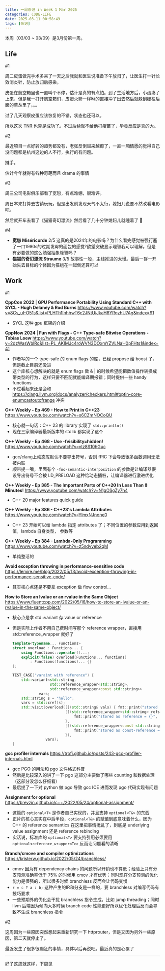 ```yaml
---
title: 一周杂记 in Week 1 Mar 2025
categories: CODE-LIFE
date: 2025-03-11 00:58:49
tags: [杂记]
---
```

本周（03/03 ~ 03/09）是3月份第一周。

## Life

\#1

周二皮蛋做完手术多呆了一天之后我就和医生说准备下午放归了，让医生打一针长效消炎针，防止放归后感染。

皮蛋在航空箱里也一直叫个不停，估计是真的有点怕。到了生活地方后，小蛋凑了上来，但是我一打开航空箱们，皮蛋火箭一样咻的直接冲了出去然后就躲到栅栏后面的草丛里了。。。

过了几天观察皮蛋应该恢复的不错，状态也还可以。

所以这次 TNR 也算是成功了。不过后续就不给他打疫苗了，毕竟反应是真的大。

\#2

最近项目一点好转的趋势都没有，老张反倒越来越癫了，一直一厢情愿的觉得自己没问题都是杭州这边的人不行，执行的有问题。

摊手。

估计今年就得有各种奇葩而且 drama 的事情

\#3

周三公司电影俱乐部看了宽恕，有点难绷，很难评。

周日本来打算去古镇玩玩，但是出发前发现天气不太行，媳妇儿说要不然改看电影吧。

然后就开车去看了《猫猫奇幻漂流》然后看了几十分钟媳妇儿就睡着了 🤡

\#4

- **宽恕 Miséricorde** 2/5 这真的是2024年的电影吗？为什么看完感觉被强行塞了一口1980s的过期发霉的面包的感觉?欲望突破显示理智我可以理解，但是有必要做的这么勉强抽象降智吗？
- **猫猫的奇幻漂流 Straume** 3/5 故事性一般，主线推进的太慢。最后一群一开始失去目标的个体因为猫组在一起倒还算可以

## Work

\#1

**CppCon 2022 | GPU Performance Portability Using Standard C++ with SYCL - Hugh Delaney & Rod Burns** https://www.youtube.com/watch?v=8Cs_uI-O51s&list=PLHTh1InhhwT6c2JNtUiJkaH8YRqzhU7Ag&index=91

- SYCL 这种 gpu 框架的介绍

**CppNow 2024 | Fun with Flags - C++ Type-safe Bitwise Operations - Tobias Loew** https://www.youtube.com/watch?v=2dzWasWblRc&list=PL_AKIMJc4roWVN3DOxmYZVLNaH0pFHts1&index=41

- 作者写的一个 type-safe 的 enum flags 的库，已经 propose 给 boost 了，但是截止目前还没进
- 这个库核心想解决的就是 enum flags 做 & | 的时候希望能把数值操作转换成带类型的行为，这样只要不匹配就能编译期报错；同时提供一些 handy functions
- 不过看起来还是会和 https://clang.llvm.org/docs/analyzer/checkers.html#optin-core-enumcastoutofrange 冲突

**C++ Weekly - Ep 469 - How to Print in C++23** https://www.youtube.com/watch?v=s6CZmNOCoQU

- 核心就一句话：C++ 23 的 library 实现了 `std::println()`
- 现在三家编译器最新版本的 stdlib 都实现了这个

**C++ Weekly - Ep 468 - Use -fvisibility=hidden!** https://www.youtube.com/watch?v=vtz8S10hGuc

- gcc/clang上动态库默认不要导出符号，否则 fPIC 下会导致很多函数调用无法被内联
- 顺带提一嘴，里面有个 `-fno-semantic-interposition` 的参数是让编译器假设导出符号不会被 LD_PRELOAD 这种给动态插桩，让编译器进行激进优化

**C++ Weekly - Ep 385 - The Important Parts of C++20 In Less Than 8 Minutes!** https://www.youtube.com/watch?v=N1gOSgZy7h4

- C++ 20 major features quick guide

**C++ Weekly - Ep 386 - C++23's Lambda Attributes** https://www.youtube.com/watch?v=YlmxNJnone0

- C++ 23 开始可以给 lambda 指定 attributes 了；不同位置的参数应用到返回值，lambda 自身类型， 参数等

**C++ Weekly - Ep 384 - Lambda-Only Programming** https://www.youtube.com/watch?v=z5ndvveb2qM

- 单纯整活的

**Avoid exception throwing in performance-sensitive code** https://lemire.me/blog/2022/05/13/avoid-exception-throwing-in-performance-sensitive-code/

- 其实核心点还是不要拿 exception 做 flow control…

**How to Store an lvalue or an rvalue in the Same Object** https://www.fluentcpp.com/2022/05/16/how-to-store-an-lvalue-or-an-rvalue-in-the-same-object/

- 核心点是拿 std::variant 存 value or reference
- 但是实际上作者不用自己费时间写那个 reference wrapper，直接用 std::reference_wrapper 就好了

    ```cpp
    template<typename... Functions>
    struct overload : Functions... {
        using Functions::operator()...;
        explicit(false) overload(Functions... functions)
            : Functions(functions)... {}
    };

    TEST_CASE("varaint with reference") {
        std::variant<std::string,
                     std::reference_wrapper<std::string>,
                     std::reference_wrapper<const std::string>>
                vars;
        std::string s = "hello";
        vars = std::cref(s);
        std::visit(overload([](std::string& vals) { fmt::print("stored as value = {}", vals); },
                            [](std::reference_wrapper<std::string> refs) {
                                fmt::print("stored as reference = {}", refs.get());
                            },
                            [](std::reference_wrapper<const std::string> refs) {
                                fmt::print("stored as const-reference = {}", refs.get());
                            }),
                   vars);
    }

    ```


**gcc profiler internals** https://trofi.github.io/posts/243-gcc-profiler-internals.html

- gcc PGO 的用法和 pgo 文件格式科普
- 然后是比较深入的讲了一下 pgo 这部分主要做了哪些 counting 和数据处理（这部分没怎么仔细看）
- 最后提了一下对 python 做 pgo 导致 gcc ICE 进而发现 pgo 代码实现有问题

**Assignment for optional<T>** https://brevzin.github.io/c++/2022/05/24/optional-assignment/

- 这篇的 `optional<T>` 是作者自己实现的，并且支持 `optional<T&>` 的东西
- 正片的核心其实在中后半段，`optional<T&>` 的赋值到底意味着什么，因为 C++ 的 reference semantics 在这里把事情搅乱了，到底是 underlying value assignment 还是 reference rebinding
- 实话说，标准库的 `optional<T>` 要支持引用必须要用 `optional<reference_wrapper<T>>` 反而让问题看的清晰

**Branch/cmove and compiler optimizations** https://kristerw.github.io/2022/05/24/branchless/

- cmov 因为有 dependency chains 的问题所以开销也不算低；经验上只有分支预测准确率低于 75% 的时候用 cmov 才有优势；同时现在分支预测的优化能力是很强的，所以很多时候 branchless 反而会让代码变慢
- `r = c ? a : b;` 这种产生的IR和分支是一样的，要 branchless 对编写代码有技巧要求
- 一些预期外的优化会干扰 branchless 指令生成，比如 jump threading；同时 llvm 后端因为倾向大多时候 branch code 性能更好所以优化处理后反而会导致不生成 branchless 指令

\#2

这周因为一些原因突然想起来重新研究一下 httprouter，但是又因为另外一些原因，第二天就停止了。

最近发生了很多很癫狂的事情，具体以后再说吧。最近真的是心累了

---

好了这周就这样，下周见
